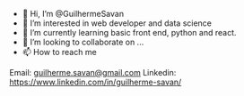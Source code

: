- 👋 Hi, I’m @GuilhermeSavan
- 👀 I’m interested in web developer and data science
- 🌱 I’m currently learning basic front end, python and react.
- 💞️ I’m looking to collaborate on ...
- 📫 How to reach me

Email: guilherme.savan@gmail.com
Linkedin: https://www.linkedin.com/in/guilherme-savan/


<!---
GuilhermeSavan/GuilhermeSavan is a ✨ special ✨ repository because its `README.md` (this file) appears on your GitHub profile.
You can click the Preview link to take a look at your changes.
--->
